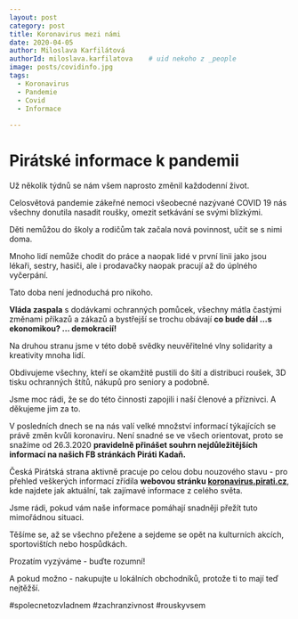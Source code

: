 ```yaml
---
layout: post
category: post
title: Koronavirus mezi námi
date: 2020-04-05
author: Miloslava Karfilátová
authorId: miloslava.karfilatova    # uid nekoho z _people
image: posts/covidinfo.jpg
tags:
  - Koronavirus
  - Pandemie
  - Covid
  - Informace
  
---
```


# Pirátské informace k pandemii  

Už několik týdnů se nám všem naprosto změnil každodenní život. 

Celosvětová pandemie zákeřné nemoci všeobecné nazývané COVID 19 nás všechny donutila nasadit roušky, omezit setkávání se svými blízkými.

Děti nemůžou do školy a rodičům tak začala nová povinnost, učit se s nimi doma. 

Mnoho lidí nemůže chodit do práce a naopak lidé v první linii jako jsou lékaři, sestry, hasiči, ale i prodavačky naopak pracují až do úplného vyčerpání. 

Tato doba není jednoduchá pro nikoho. 

**Vláda zaspala** s dodávkami ochranných pomůcek, všechny mátla častými změnami příkazů a zákazů a bystřejší se trochu obávají **co bude dál ...s ekonomikou? ... demokracií!**

Na druhou stranu jsme v této době svědky neuvěřitelné vlny solidarity a kreativity mnoha lidí. 

Obdivujeme všechny, kteří se okamžitě pustili do šití a distribuci roušek, 3D tisku ochranných štítů, nákupů pro seniory a podobně. 

Jsme moc rádi, že se do této činnosti zapojili i naší členové a příznivci. A děkujeme jim za to.


V posledních dnech se na nás valí velké množství informací týkajících se právě změn kvůli koronaviru. 
Není snadné se ve všech orientovat, proto se snažíme od 26.3.2020 **pravidelně přinášet souhrn nejdůležitějších informací na našich FB stránkách Piráti Kadaň.**


Česká Pirátská strana aktivně pracuje po celou dobu nouzového stavu - pro přehled veškerých informací zřídila **webovou stránku [koronavirus.pirati.cz](https://koronavirus.pirati.cz])**,
kde najdete jak aktuální, tak zajímavé informace z celého světa.


Jsme rádi, pokud vám naše informace pomáhají snadněji přežít tuto mimořádnou situaci.

Těšíme se, až se všechno přežene a sejdeme se opět na kulturních akcích, sportovištích nebo hospůdkách. 


Prozatím vyzýváme - buďte rozumní! 

A pokud možno - nakupujte u lokálních obchodníků, protože ti to mají teď nejtěžší.

#spolecnetozvladnem
#zachranzivnost
#rouskyvsem
